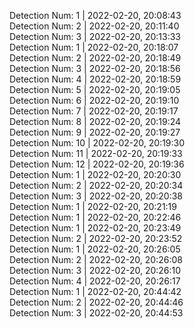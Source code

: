Detection Num: 1 |  2022-02-20, 20:08:43<br />
Detection Num: 2 |  2022-02-20, 20:11:40<br />Detection Num: 3 |  2022-02-20, 20:13:33<br />Detection Num: 1 |  2022-02-20, 20:18:07<br />Detection Num: 2 |  2022-02-20, 20:18:49<br />Detection Num: 3 |  2022-02-20, 20:18:56<br />Detection Num: 4 |  2022-02-20, 20:18:59<br />Detection Num: 5 |  2022-02-20, 20:19:05<br />Detection Num: 6 |  2022-02-20, 20:19:10<br />Detection Num: 7 |  2022-02-20, 20:19:17<br />Detection Num: 8 |  2022-02-20, 20:19:24<br />Detection Num: 9 |  2022-02-20, 20:19:27<br />Detection Num: 10 |  2022-02-20, 20:19:30<br />Detection Num: 11 |  2022-02-20, 20:19:33<br />Detection Num: 12 |  2022-02-20, 20:19:36<br />Detection Num: 1 |  2022-02-20, 20:20:30<br />Detection Num: 2 |  2022-02-20, 20:20:34<br />Detection Num: 3 |  2022-02-20, 20:20:38<br />Detection Num: 1 |  2022-02-20, 20:21:19<br />Detection Num: 1 |  2022-02-20, 20:22:46<br />Detection Num: 1 |  2022-02-20, 20:23:49<br />Detection Num: 2 |  2022-02-20, 20:23:52<br />Detection Num: 1 |  2022-02-20, 20:26:05<br />Detection Num: 2 |  2022-02-20, 20:26:08<br />Detection Num: 3 |  2022-02-20, 20:26:10<br />Detection Num: 4 |  2022-02-20, 20:26:17<br />Detection Num: 1 |  2022-02-20, 20:44:42<br />Detection Num: 2 |  2022-02-20, 20:44:46<br />Detection Num: 3 |  2022-02-20, 20:44:53<br />